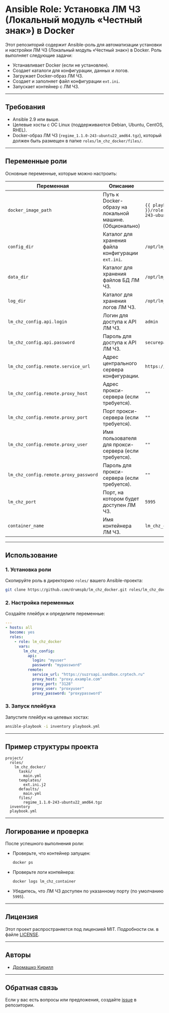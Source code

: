 # Ansible Role: Установка ЛМ ЧЗ (Локальный модуль «Честный знак») в Docker

Этот репозиторий содержит Ansible-роль для автоматизации установки и настройки ЛМ ЧЗ (Локальный модуль «Честный знак») в Docker. Роль выполняет следующие задачи:
- Устанавливает Docker (если не установлен).
- Создает каталоги для конфигурации, данных и логов.
- Загружает Docker-образ ЛМ ЧЗ.
- Создает и заполняет файл конфигурации `ext.ini`.
- Запускает контейнер с ЛМ ЧЗ.

---

## Требования

- Ansible 2.9 или выше.
- Целевые хосты с ОС Linux (поддерживаются Debian, Ubuntu, CentOS, RHEL).
- Docker-образ ЛМ ЧЗ (`regime_1.1.0-243-ubuntu22_amd64.tgz`), который должен быть размещен в папке `roles/lm_chz_docker/files/`.

---

## Переменные роли

Основные переменные, которые можно настроить:

| Переменная                  | Описание                                                                 | Значение по умолчанию                     |
|-----------------------------|-------------------------------------------------------------------------|-------------------------------------------|
| `docker_image_path`         | Путь к Docker-образу на локальной машине. (Обционально)                              | `{{ playbook_dir }}/roles/lm_chz_docker/files/regime_1.1.0-243-ubuntu22_amd64.tgz` |
| `config_dir`                | Каталог для хранения файла конфигурации `ext.ini`.                      | `/opt/lm_chz/config`                      |
| `data_dir`                  | Каталог для хранения файлов БД ЛМ ЧЗ.                                   | `/opt/lm_chz/data`                        |
| `log_dir`                   | Каталог для хранения логов ЛМ ЧЗ.                                       | `/opt/lm_chz/log`                         |
| `lm_chz_config.api.login`   | Логин для доступа к API ЛМ ЧЗ.                                          | `admin`                                   |
| `lm_chz_config.api.password`| Пароль для доступа к API ЛМ ЧЗ.                                         | `securepassword`                          |
| `lm_chz_config.remote.service_url` | Адрес центрального сервера конфигурации.                     | `https://suzrsapi.sandbox.crptech.ru`     |
| `lm_chz_config.remote.proxy_host`  | Адрес прокси-сервера (если требуется).                          | `""`                                      |
| `lm_chz_config.remote.proxy_port`  | Порт прокси-сервера (если требуется).                          | `""`                                      |
| `lm_chz_config.remote.proxy_user`  | Имя пользователя для прокси-сервера (если требуется).           | `""`                                      |
| `lm_chz_config.remote.proxy_password` | Пароль для прокси-сервера (если требуется).                | `""`                                      |
| `lm_chz_port`               | Порт, на котором будет доступен ЛМ ЧЗ.                                 | `5995`                                    |
| `container_name`            | Имя контейнера ЛМ ЧЗ.                                                  | `lm_chz_container`                        |

---

## Использование

### 1. Установка роли

Скопируйте роль в директорию `roles/` вашего Ansible-проекта:

```bash
git clone https://github.com/drumspb/lm_chz_docker.git roles/lm_chz_docker
```

### 2. Настройка переменных

Создайте плейбук и определите переменные:

```yaml
---
- hosts: all
  become: yes
  roles:
    - role: lm_chz_docker
      vars:
        lm_chz_config:
          api:
            login: "myuser"
            password: "mypassword"
          remote:
            service_url: "https://suzrsapi.sandbox.crptech.ru"
            proxy_host: "proxy.example.com"
            proxy_port: "3128"
            proxy_user: "proxyuser"
            proxy_password: "proxypassword"
```

### 3. Запуск плейбука

Запустите плейбук на целевых хостах:

```bash
ansible-playbook -i inventory playbook.yml
```

---

## Пример структуры проекта

```plaintext
project/
  roles/
    lm_chz_docker/
      tasks/
        main.yml
      templates/
        ext.ini.j2
      defaults/
        main.yml
      files/
        regime_1.1.0-243-ubuntu22_amd64.tgz
  inventory
  playbook.yml
```

---

## Логирование и проверка

После успешного выполнения роли:
- Проверьте, что контейнер запущен:
  ```bash
  docker ps
  ```
- Проверьте логи контейнера:
  ```bash
  docker logs lm_chz_container
  ```
- Убедитесь, что ЛМ ЧЗ доступен по указанному порту (по умолчанию `5995`).

---

## Лицензия

Этот проект распространяется под лицензией MIT. Подробности см. в файле [LICENSE](LICENSE).

---

## Авторы

- [Дромашко Кирилл](https://github.com/drumspb)

---

## Обратная связь

Если у вас есть вопросы или предложения, создайте [issue](https://github.com/drumspb/lm_chz_docker/issues) в репозитории.
